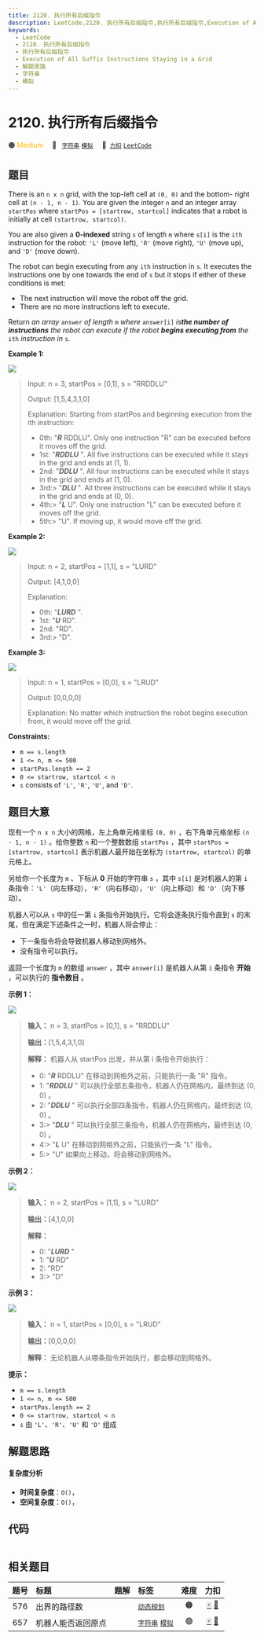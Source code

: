 ```yaml
---
title: 2120. 执行所有后缀指令
description: LeetCode,2120. 执行所有后缀指令,执行所有后缀指令,Execution of All Suffix Instructions Staying in a Grid,解题思路,字符串,模拟
keywords:
  - LeetCode
  - 2120. 执行所有后缀指令
  - 执行所有后缀指令
  - Execution of All Suffix Instructions Staying in a Grid
  - 解题思路
  - 字符串
  - 模拟
---
```


# 2120. 执行所有后缀指令

🟠 <font color=#ffb800>Medium</font>&emsp; 🔖&ensp; [`字符串`](/tag/string.md) [`模拟`](/tag/simulation.md)&emsp; 🔗&ensp;[`力扣`](https://leetcode.cn/problems/execution-of-all-suffix-instructions-staying-in-a-grid) [`LeetCode`](https://leetcode.com/problems/execution-of-all-suffix-instructions-staying-in-a-grid)

## 题目

There is an `n x n` grid, with the top-left cell at `(0, 0)` and the bottom-
right cell at `(n - 1, n - 1)`. You are given the integer `n` and an integer
array `startPos` where `startPos = [startrow, startcol]` indicates that a
robot is initially at cell `(startrow, startcol)`.

You are also given a **0-indexed** string `s` of length `m` where `s[i]` is
the `ith` instruction for the robot: `'L'` (move left), `'R'` (move right),
`'U'` (move up), and `'D'` (move down).

The robot can begin executing from any `ith` instruction in `s`. It executes
the instructions one by one towards the end of `s` but it stops if either of
these conditions is met:

  * The next instruction will move the robot off the grid.
  * There are no more instructions left to execute.

Return _an array_ `answer` _of length_ `m` _where_ `answer[i]` _is**the number
of instructions** the robot can execute if the robot **begins executing from**
the_ `ith` _instruction in_ `s`.



**Example 1:**

![](https://assets.leetcode.com/uploads/2021/12/09/1.png)

> Input: n = 3, startPos = [0,1], s = "RRDDLU"
> 
> Output: [1,5,4,3,1,0]
> 
> Explanation: Starting from startPos and beginning execution from the ith instruction:
> - 0th: "_**R**_ RDDLU". Only one instruction "R" can be executed before it moves off the grid.
> - 1st:  "_**RDDLU**_ ". All five instructions can be executed while it stays in the grid and ends at (1, 1).
> - 2nd:   "_**DDLU**_ ". All four instructions can be executed while it stays in the grid and ends at (1, 0).
> - 3rd:> 
> "_**DLU**_ ". All three instructions can be executed while it stays in the grid and ends at (0, 0).
> - 4th:> 
>  "_**L**_ U". Only one instruction "L" can be executed before it moves off the grid.
> - 5th:> 
>   "U". If moving up, it would move off the grid.

**Example 2:**

![](https://assets.leetcode.com/uploads/2021/12/09/2.png)

> Input: n = 2, startPos = [1,1], s = "LURD"
> 
> Output: [4,1,0,0]
> 
> Explanation:
> - 0th: "_**LURD**_ ".
> - 1st:  "_**U**_ RD".
> - 2nd:   "RD".
> - 3rd:> 
> "D".

**Example 3:**

![](https://assets.leetcode.com/uploads/2021/12/09/3.png)

> Input: n = 1, startPos = [0,0], s = "LRUD"
> 
> Output: [0,0,0,0]
> 
> Explanation: No matter which instruction the robot begins execution from, it would move off the grid.

**Constraints:**

  * `m == s.length`
  * `1 <= n, m <= 500`
  * `startPos.length == 2`
  * `0 <= startrow, startcol < n`
  * `s` consists of `'L'`, `'R'`, `'U'`, and `'D'`.


## 题目大意

现有一个 `n x n` 大小的网格，左上角单元格坐标 `(0, 0)` ，右下角单元格坐标 `(n - 1, n - 1)` 。给你整数 `n`
和一个整数数组 `startPos` ，其中 `startPos = [startrow, startcol]` 表示机器人最开始在坐标为
`(startrow, startcol)` 的单元格上。

另给你一个长度为 `m` 、下标从 **0** 开始的字符串 `s` ，其中 `s[i]` 是对机器人的第 `i`
条指令：`'L'`（向左移动），`'R'`（向右移动），`'U'`（向上移动）和 `'D'`（向下移动）。

机器人可以从 `s` 中的任一第 `i` 条指令开始执行。它将会逐条执行指令直到 `s` 的末尾，但在满足下述条件之一时，机器人将会停止：

  * 下一条指令将会导致机器人移动到网格外。
  * 没有指令可以执行。

返回一个长度为 `m` 的数组 `answer` ，其中 `answer[i]` 是机器人从第 `i` 条指令 **开始**  ，可以执行的
**指令数目** 。



**示例 1：**

![](https://assets.leetcode.com/uploads/2021/12/09/1.png)

> 
> 
> 
> 
> 
> **输入：** n = 3, startPos = [0,1], s = "RRDDLU"
> 
> **输出：**[1,5,4,3,1,0]
> 
> **解释：** 机器人从 startPos 出发，并从第 i 条指令开始执行：
> - 0: "_**R**_ RDDLU" 在移动到网格外之前，只能执行一条 "R" 指令。
> - 1:  "_**RDDLU**_ " 可以执行全部五条指令，机器人仍在网格内，最终到达 (0, 0) 。
> - 2:   "_**DDLU**_ " 可以执行全部四条指令，机器人仍在网格内，最终到达 (0, 0) 。
> - 3:> 
> "_**DLU**_ " 可以执行全部三条指令，机器人仍在网格内，最终到达 (0, 0) 。
> - 4:> 
>  "_**L**_ U" 在移动到网格外之前，只能执行一条 "L" 指令。
> - 5:> 
>   "U" 如果向上移动，将会移动到网格外。
> 
> 

**示例 2：**

![](https://assets.leetcode.com/uploads/2021/12/09/2.png)

> 
> 
> 
> 
> 
> **输入：** n = 2, startPos = [1,1], s = "LURD"
> 
> **输出：**[4,1,0,0]
> 
> **解释：**
> - 0: "_**LURD**_ "
> - 1:  "_**U**_ RD"
> - 2:   "RD"
> - 3:> 
> "D"
> 
> 

**示例 3：**

![](https://assets.leetcode.com/uploads/2021/12/09/3.png)

> 
> 
> 
> 
> 
> **输入：** n = 1, startPos = [0,0], s = "LRUD"
> 
> **输出：**[0,0,0,0]
> 
> **解释：** 无论机器人从哪条指令开始执行，都会移动到网格外。
> 
> 



**提示：**

  * `m == s.length`
  * `1 <= n, m <= 500`
  * `startPos.length == 2`
  * `0 <= startrow, startcol < n`
  * `s` 由 `'L'`、`'R'`、`'U'` 和 `'D'` 组成


## 解题思路

#### 复杂度分析

- **时间复杂度**：`O()`，
- **空间复杂度**：`O()`，

## 代码

```javascript

```

## 相关题目

<!-- prettier-ignore -->
| 题号 | 标题 | 题解 | 标签 | 难度 | 力扣 |
| :------: | :------ | :------: | :------ | :------: | :------: |
| 576 | 出界的路径数 |  |  [`动态规划`](/tag/dynamic-programming.md) | 🟠 | [🀄️](https://leetcode.cn/problems/out-of-boundary-paths) [🔗](https://leetcode.com/problems/out-of-boundary-paths) |
| 657 | 机器人能否返回原点 |  |  [`字符串`](/tag/string.md) [`模拟`](/tag/simulation.md) | 🟢 | [🀄️](https://leetcode.cn/problems/robot-return-to-origin) [🔗](https://leetcode.com/problems/robot-return-to-origin) |